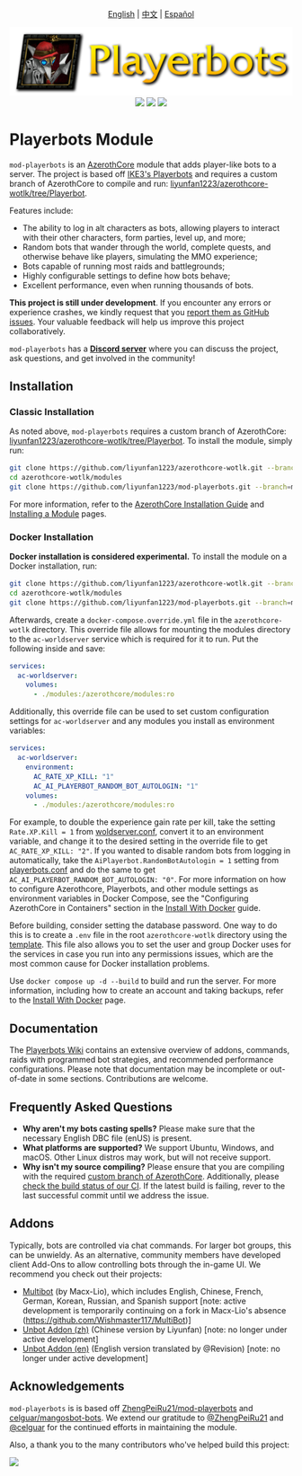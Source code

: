 <p align="center">
    <a href="https://github.com/liyunfan1223/mod-playerbots/blob/master/README.md">English</a>
    |
    <a href="https://github.com/liyunfan1223/mod-playerbots/blob/master/README_CN.md">中文</a>
    |
    <a href="https://github.com/brighton-chi/mod-playerbots/blob/readme/README_ES.md">Español</a>
</p>


<div align="center">
  <img src="icon.png" alt="Playerbots Icon" width="700px">
</div>

<div align="center">
    <img src="https://github.com/liyunfan1223/mod-playerbots/actions/workflows/macos_build.yml/badge.svg">
    <img src="https://github.com/liyunfan1223/mod-playerbots/actions/workflows/core_build.yml/badge.svg">
    <img src="https://github.com/liyunfan1223/mod-playerbots/actions/workflows/windows_build.yml/badge.svg">
</div>

# Playerbots Module
`mod-playerbots` is an [AzerothCore](https://www.azerothcore.org/) module that adds player-like bots to a server. The project is based off [IKE3's Playerbots](https://github.com/ike3/mangosbot) and requires a custom branch of AzerothCore to compile and run: [liyunfan1223/azerothcore-wotlk/tree/Playerbot](https://github.com/liyunfan1223/azerothcore-wotlk/tree/Playerbot).

Features include:

- The ability to log in alt characters as bots, allowing players to interact with their other characters, form parties, level up, and more;
- Random bots that wander through the world, complete quests, and otherwise behave like players, simulating the MMO experience;
- Bots capable of running most raids and battlegrounds;
- Highly configurable settings to define how bots behave;
- Excellent performance, even when running thousands of bots.

**This project is still under development**. If you encounter any errors or experience crashes, we kindly request that you [report them as GitHub issues](https://github.com/liyunfan1223/mod-playerbots/issues/new?template=bug_report.md). Your valuable feedback will help us improve this project collaboratively.

`mod-playerbots` has a **[Discord server](https://discord.gg/NQm5QShwf9)** where you can discuss the project, ask questions, and get involved in the community!

## Installation

### Classic Installation

As noted above, `mod-playerbots` requires a custom branch of AzerothCore: [liyunfan1223/azerothcore-wotlk/tree/Playerbot](https://github.com/liyunfan1223/azerothcore-wotlk/tree/Playerbot). To install the module, simply run:

```bash
git clone https://github.com/liyunfan1223/azerothcore-wotlk.git --branch=Playerbot
cd azerothcore-wotlk/modules
git clone https://github.com/liyunfan1223/mod-playerbots.git --branch=master
```

For more information, refer to the [AzerothCore Installation Guide](https://www.azerothcore.org/wiki/installation) and [Installing a Module](https://www.azerothcore.org/wiki/installing-a-module) pages.

### Docker Installation

**Docker installation is considered experimental.** To install the module on a Docker installation, run:

```bash
git clone https://github.com/liyunfan1223/azerothcore-wotlk.git --branch=Playerbot
cd azerothcore-wotlk/modules
git clone https://github.com/liyunfan1223/mod-playerbots.git --branch=master
```

Afterwards, create a `docker-compose.override.yml` file in the `azerothcore-wotlk` directory. This override file allows for mounting the modules directory to the `ac-worldserver` service which is required for it to run. Put the following inside and save:

```yml
services:
  ac-worldserver:
    volumes:
      - ./modules:/azerothcore/modules:ro
```

Additionally, this override file can be used to set custom configuration settings for `ac-worldserver` and any modules you install as environment variables:

```yml
services:
  ac-worldserver:
    environment:
      AC_RATE_XP_KILL: "1"
      AC_AI_PLAYERBOT_RANDOM_BOT_AUTOLOGIN: "1"
    volumes:
      - ./modules:/azerothcore/modules:ro
```

For example, to double the experience gain rate per kill, take the setting `Rate.XP.Kill = 1` from [woldserver.conf](https://github.com/liyunfan1223/azerothcore-wotlk/blob/Playerbot/src/server/apps/worldserver/worldserver.conf.dist), convert it to an environment variable, and change it to the desired setting in the override file to get `AC_RATE_XP_KILL: "2"`. If you wanted to disable random bots from logging in automatically, take the `AiPlayerbot.RandomBotAutologin = 1` setting from [playerbots.conf](https://github.com/liyunfan1223/mod-playerbots/blob/master/conf/playerbots.conf.dist) and do the same to get `AC_AI_PLAYERBOT_RANDOM_BOT_AUTOLOGIN: "0"`. For more information on how to configure Azerothcore, Playerbots, and other module settings as environment variables in Docker Compose, see the "Configuring AzerothCore in Containers" section in the [Install With Docker](https://www.azerothcore.org/wiki/install-with-docker) guide.

Before building, consider setting the database password. One way to do this is to create a `.env` file in the root `azerothcore-wotlk` directory using the [template](https://github.com/liyunfan1223/azerothcore-wotlk/blob/Playerbot/conf/dist/env.docker). This file also allows you to set the user and group Docker uses for the services in case you run into any permissions issues, which are the most common cause for Docker installation problems.

Use `docker compose up -d --build` to build and run the server. For more information, including how to create an account and taking backups, refer to the [Install With Docker](https://www.azerothcore.org/wiki/install-with-docker) page.

## Documentation

The [Playerbots Wiki](https://github.com/liyunfan1223/mod-playerbots/wiki) contains an extensive overview of addons, commands, raids with programmed bot strategies, and recommended performance configurations. Please note that documentation may be incomplete or out-of-date in some sections. Contributions are welcome.

## Frequently Asked Questions

- **Why aren't my bots casting spells?** Please make sure that the necessary English DBC file (enUS) is present.
- **What platforms are supported?** We support Ubuntu, Windows, and macOS. Other Linux distros may work, but will not receive support.
- **Why isn't my source compiling?** Please ensure that you are compiling with the required [custom branch of AzerothCore](https://github.com/liyunfan1223/azerothcore-wotlk/tree/Playerbot). Additionally, please [check the build status of our CI](https://github.com/liyunfan1223/mod-playerbots/actions). If the latest build is failing, rever to the last successful commit until we address the issue.

## Addons

Typically, bots are controlled via chat commands. For larger bot groups, this can be unwieldy. As an alternative, community members have developed client Add-Ons to allow controlling bots through the in-game UI. We recommend you check out their projects:

- [Multibot](https://github.com/Macx-Lio/MultiBot) (by Macx-Lio), which includes English, Chinese, French, German, Korean, Russian, and Spanish support [note: active development is temporarily continuing on a fork in Macx-Lio's absence (https://github.com/Wishmaster117/MultiBot)]
- [Unbot Addon (zh)](https://github.com/liyunfan1223/unbot-addon) (Chinese version by Liyunfan) [note: no longer under active development]
- [Unbot Addon (en)](https://github.com/noisiver/unbot-addon/tree/english) (English version translated by @Revision) [note: no longer under active development]

## Acknowledgements

`mod-playerbots` is is based off [ZhengPeiRu21/mod-playerbots](https://github.com/ZhengPeiRu21/mod-playerbots) and [celguar/mangosbot-bots](https://github.com/celguar/mangosbot-bots). We extend our gratitude to [@ZhengPeiRu21](https://github.com/ZhengPeiRu21) and [@celguar](https://github.com/celguar) for the continued efforts in maintaining the module.

Also, a thank you to the many contributors who've helped build this project:

<a href="https://github.com/liyunfan1223/mod-playerbots/graphs/contributors">
  <img src="https://contrib.rocks/image?repo=liyunfan1223/mod-playerbots" />
</a>
